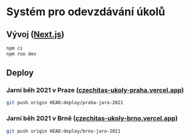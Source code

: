 # Systém pro odevzdávání úkolů

## Vývoj ([Next.js](https://nextjs.org/))

```bash
npm ci
npm run dev
```

## Deploy

### Jarní běh 2021 v Praze ([czechitas-ukoly-praha.vercel.app](https://czechitas-ukoly-praha.vercel.app/))

```bash
git push origin HEAD:deploy/praha-jaro-2021
```

### Jarní běh 2021 v Brně ([czechitas-ukoly-brno.vercel.app](https://czechitas-ukoly-brno.vercel.app/))

```bash
git push origin HEAD:deploy/brno-jaro-2021
```
